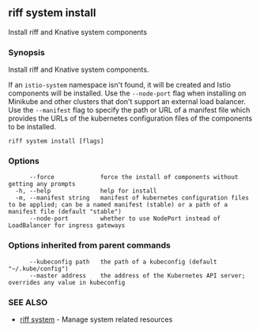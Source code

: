 ## riff system install

Install riff and Knative system components

### Synopsis

Install riff and Knative system components.

If an `istio-system` namespace isn't found, it will be created and Istio components will be installed. 
Use the `--node-port` flag when installing on Minikube and other clusters that don't support an external load balancer. 
Use the `--manifest` flag to specify the path or URL of a manifest file which provides the URLs of the kubernetes configuration files of the components to be installed.

```
riff system install [flags]
```

### Options

```
      --force             force the install of components without getting any prompts
  -h, --help              help for install
  -m, --manifest string   manifest of kubernetes configuration files to be applied; can be a named manifest (stable) or a path of a manifest file (default "stable")
      --node-port         whether to use NodePort instead of LoadBalancer for ingress gateways
```

### Options inherited from parent commands

```
      --kubeconfig path   the path of a kubeconfig (default "~/.kube/config")
      --master address    the address of the Kubernetes API server; overrides any value in kubeconfig
```

### SEE ALSO

* [riff system](riff_system.md)	 - Manage system related resources

